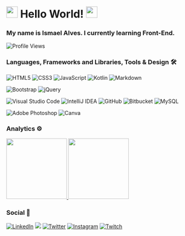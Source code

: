 


<h1><img src="https://emojis.slackmojis.com/emojis/images/1531849430/4246/blob-sunglasses.gif?1531849430" width="30"/> Hello World! <img src="https://emojis.slackmojis.com/emojis/images/1531849430/4246/blob-sunglasses.gif?1531849430" width="30"/> </h1>

### My name is Ismael Alves. I currently learning Front-End.

![Profile Views](http://estruyf-github.azurewebsites.net/api/VisitorHit?user=vonmalves&repo=vonmalves&countColorcountColor)

### Languages, Frameworks and Libraries, Tools & Design  🛠  

<img alt="HTML5" src="https://img.shields.io/badge/html5-%23E34F26.svg?style=for-the-badge&logo=html5&logoColor=white"/> <img alt="CSS3" src="https://img.shields.io/badge/css3-%231572B6.svg?style=for-the-badge&logo=css3&logoColor=white"/> <img alt="JavaScript" src="https://img.shields.io/badge/javascript-%23323330.svg?style=for-the-badge&logo=javascript&logoColor=%23F7DF1E"/> <img alt="Kotlin" src="https://img.shields.io/badge/kotlin-%230095D5.svg?style=for-the-badge&logo=kotlin&logoColor=white"/> <img alt="Markdown" src="https://img.shields.io/badge/markdown-%23000000.svg?style=for-the-badge&logo=markdown&logoColor=white"/>

<img alt="Bootstrap" src="https://img.shields.io/badge/bootstrap-%23563D7C.svg?style=for-the-badge&logo=bootstrap&logoColor=white"/> <img alt="jQuery" src="https://img.shields.io/badge/jquery-%230769AD.svg?style=for-the-badge&logo=jquery&logoColor=white"/>

<img alt="Visual Studio Code" src="https://img.shields.io/badge/VisualStudioCode-0078d7.svg?style=for-the-badge&logo=visual-studio-code&logoColor=white"/> <img alt="IntelliJ IDEA" src="https://img.shields.io/badge/IntelliJIDEA-000000.svg?style=for-the-badge&logo=intellij-idea&logoColor=white"/> <img alt="GitHub" src="https://img.shields.io/badge/github-%23121011.svg?style=for-the-badge&logo=github&logoColor=white"/> <img alt="Bitbucket" src="https://img.shields.io/badge/bitbucket-%230047B3.svg?style=for-the-badge&logo=bitbucket&logoColor=white"/> <img alt="MySQL" src="https://img.shields.io/badge/mysql-%23161616.svg?style=for-the-badge&logo=mysql&logoColor=white"/>

<img alt="Adobe Photoshop" src="https://img.shields.io/badge/adobephotoshop-%2331A8FF.svg?style=for-the-badge&logo=adobephotoshop&logoColor=white"/> <img alt="Canva" src="https://img.shields.io/badge/Canva-%2300C4CC.svg?style=for-the-badge&logo=Canva&logoColor=white"/>  

### Analytics ⚙️

<p align="left">
<a href="https://github.com/vonmalves">
    <img height="160em" src="https://github-readme-stats.vercel.app/api/top-langs/?username=vonmalves&layout=compact&langs_count=8"/>
  <img height="160em" src="https://github-readme-streak-stats.herokuapp.com/?user=vonmalves&hide_border=true"/>
</a>
</p>

### Social 🤝

[<img alt="LinkedIn" src="https://img.shields.io/badge/linkedin-%230077B5.svg?style=for-the-badge&logo=linkedin&logoColor=white"/>](https://www.linkedin.com/in/vonmalves/) <a href="mailto:ismael.only@gmail.com?subject=Hello%20Ileri,%20From%20Github"><img src="https://img.shields.io/badge/vonmalves@gmail.com-%23D14836.svg?&style=for-the-badge&logo=gmail&logoColor=white" /></a> [<img alt="Twitter" src="https://img.shields.io/badge/vonmalves-%231DA1F2.svg?style=for-the-badge&logo=Twitter&logoColor=white"/>](https://twitter.com/vonmalves) [<img alt="Instagram" src="https://img.shields.io/badge/vonmalves-%23E4405F.svg?style=for-the-badge&logo=Instagram&logoColor=white"/>](https://www.instagram.com/vonmalves/) [<img alt="Twitch" src="https://img.shields.io/badge/vonmalves-%239146FF.svg?style=for-the-badge&logo=Twitch&logoColor=white"/>](https://www.twitch.tv/vonmalves)

